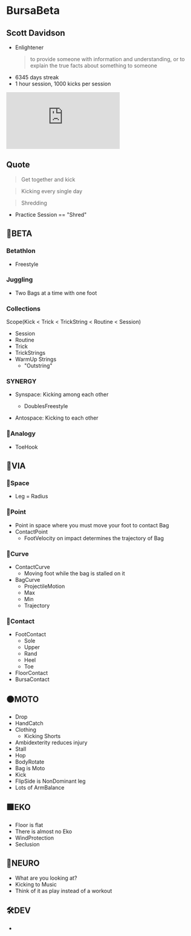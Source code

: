 # BursaBeta

## Scott Davidson

- Enlightener
    > to provide someone with information and understanding, or to explain the true facts about something to someone
- 6345 days streak
- 1 hour session, 1000 kicks per session

<iframe class="youtube-video" src="https://www.youtube.com/embed/glzd8shVkJo" title="No Excuses!  1500 Days, 1 and a half million tricks" frameborder="0" allow="accelerometer; autoplay; clipboard-write; encrypted-media; gyroscope; picture-in-picture; web-share" referrerpolicy="strict-origin-when-cross-origin" allowfullscreen></iframe>

## Quote

> Get together and kick

> Kicking every single day

> Shredding

- Practice Session == "Shred"

## 🔷<beta>BETA</beta>

### Betathlon

- Freestyle

### Juggling

- Two Bags at a time with one foot

### Collections

Scope(Kick < Trick < TrickString < Routine < Session)

- Session
- Routine
- Trick
- TrickStrings
- WarmUp Strings
    - "Outstring"

### SYNERGY

- Synspace: Kicking among each other
    - DoublesFreestyle

- Antospace: Kicking to each other

### 🔷<beta>Analogy</beta>

- ToeHook

## 🔻<via>VIA</via>

### 🔻<via>Space</via>

- Leg = Radius

### 🔻<via>Point</via>

- Point in space where you must move your foot to contact Bag
- ContactPoint
    - FootVelocity on impact determines the trajectory of Bag

### 🔻<via>Curve</via>

- ContactCurve
    - Moving foot while the bag is stalled on it
- BagCurve
    - ProjectileMotion
    - Max
    - Min
    - Trajectory

### 🔻<via>Contact</via>

- FootContact
    - Sole
    - Upper
    - Rand
    - Heel
    - Toe
- FloorContact
- BursaContact

## 🟠<moto>MOTO</moto>

- Drop
- HandCatch
- Clothing
    - Kicking Shorts
- Ambidexterity reduces injury
- Stall
- Hop
- BodyRotate
- Bag is Moto
- Kick
- FlipSide is NonDominant leg
- Lots of ArmBalance

## 🟩<eko>EKO</eko>

- Floor is flat
- There is almost no Eko
- WindProtection
- Seclusion

## 💜<neuro>NEURO</neuro>

- What are you looking at?
- Kicking to Music
- Think of it as play instead of a workout

## 🛠<dev>DEV</dev>

-